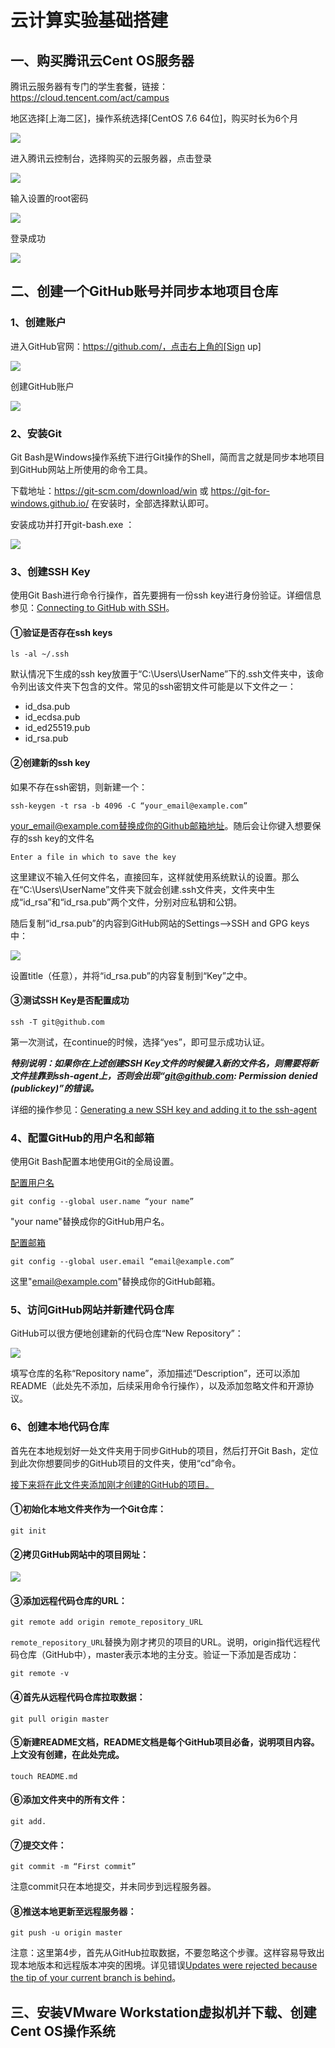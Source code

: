 # 云计算实验基础搭建

## 一、购买腾讯云Cent OS服务器

腾讯云服务器有专门的学生套餐，链接：https://cloud.tencent.com/act/campus

地区选择[上海二区]，操作系统选择[CentOS 7.6 64位]，购买时长为6个月

![](./Image1/1.png)

进入腾讯云控制台，选择购买的云服务器，点击登录

![](./Image1/2.png)

输入设置的root密码

![](./Image1/3.png)

登录成功

![](./Image1/4.png)

## 二、创建一个GitHub账号并同步本地项目仓库

### 1、创建账户

进入GitHub官网：https://github.com/，点击右上角的[Sign up]

![](./Image1/5.png)

创建GitHub账户

![](./Image1/6.png)

### 2、安装Git

Git Bash是Windows操作系统下进行Git操作的Shell，简而言之就是同步本地项目到GitHub网站上所使用的命令工具。

下载地址：https://git-scm.com/download/win 或 https://git-for-windows.github.io/    在安装时，全部选择默认即可。

安装成功并打开git-bash.exe ：

![](./Image1/7.png)

### 3、创建SSH Key

使用Git Bash进行命令行操作，首先要拥有一份ssh key进行身份验证。详细信息参见：[Connecting to GitHub with SSH](https://help.github.com/en/articles/connecting-to-github-with-ssh)。

#### ①验证是否存在ssh keys

```
ls -al ~/.ssh
```

默认情况下生成的ssh key放置于“C:\Users\UserName”下的.ssh文件夹中，该命令列出该文件夹下包含的文件。常见的ssh密钥文件可能是以下文件之一：

- id_dsa.pub
- id_ecdsa.pub
- id_ed25519.pub
- id_rsa.pub

#### ②创建新的ssh key

如果不存在ssh密钥，则新建一个：

```
ssh-keygen -t rsa -b 4096 -C “your_email@example.com”
```

your_email@example.com替换成你的Github邮箱地址。随后会让你键入想要保存的ssh key的文件名

```
Enter a file in which to save the key
```

这里建议不输入任何文件名，直接回车，这样就使用系统默认的设置。那么在“C:\Users\UserName”文件夹下就会创建.ssh文件夹，文件夹中生成“id_rsa”和“id_rsa.pub”两个文件，分别对应私钥和公钥。

随后复制“id_rsa.pub”的内容到GitHub网站的Settings–>SSH and GPG keys中：

![](./Image1/8.png)

设置title（任意），并将“id_rsa.pub”的内容复制到“Key”之中。

#### ③测试SSH Key是否配置成功

```
ssh -T git@github.com
```

第一次测试，在continue的时候，选择“yes”，即可显示成功认证。

***特别说明：如果你在上述创建SSH Key文件的时候键入新的文件名，则需要将新文件挂靠到ssh-agent上，否则会出现“git@github.com: Permission denied (publickey)”的错误。***

详细的操作参见：[Generating a new SSH key and adding it to the ssh-agent](https://help.github.com/en/articles/generating-a-new-ssh-key-and-adding-it-to-the-ssh-agent)

### 4、配置GitHub的用户名和邮箱

使用Git Bash配置本地使用Git的全局设置。

[配置用户名](https://help.github.com/en/articles/setting-your-username-in-git)

```
git config --global user.name “your name”
```

"your name"替换成你的GitHub用户名。

[配置邮箱](https://help.github.com/en/articles/setting-your-commit-email-address)

```
git config --global user.email “email@example.com”
```

这里"email@example.com"替换成你的GitHub邮箱。

### 5、访问GitHub网站并新建代码仓库

GitHub可以很方便地创建新的代码仓库“New Repository”：

![](./Image1/9.png)

填写仓库的名称“Repository name”，添加描述“Description”，还可以添加README（此处先不添加，后续采用命令行操作），以及添加忽略文件和开源协议。

### 6、创建本地代码仓库

首先在本地规划好一处文件夹用于同步GitHub的项目，然后打开Git Bash，定位到此次你想要同步的GitHub项目的文件夹，使用“cd”命令。

[接下来将在此文件夹添加刚才创建的GitHub的项目。](https://help.github.com/en/articles/adding-an-existing-project-to-github-using-the-command-line)

#### ①初始化本地文件夹作为一个Git仓库：

```
git init
```

#### ②拷贝GitHub网站中的项目网址：

![](./Image1/10.png)

#### ③添加远程代码仓库的URL：

```
git remote add origin remote_repository_URL
```

`remote_repository_URL`替换为刚才拷贝的项目的URL。说明，origin指代远程代码仓库（GitHub中），master表示本地的主分支。验证一下添加是否成功：

```
git remote -v
```

#### ④首先从远程代码仓库拉取数据：

```
git pull origin master
```

#### ⑤新建README文档，README文档是每个GitHub项目必备，说明项目内容。上文没有创建，在此处完成。

```
touch README.md
```

#### ⑥添加文件夹中的所有文件：

```
git add.
```

#### ⑦提交文件：

```
git commit -m “First commit”
```

注意commit只在本地提交，并未同步到远程服务器。

#### ⑧推送本地更新至远程服务器：

```
git push -u origin master
```

注意：这里第4步，首先从GitHub拉取数据，不要忽略这个步骤。这样容易导致出现本地版本和远程版本冲突的困境。详见错误[Updates were rejected because the tip of your current branch is behind](https://stackoverflow.com/questions/22532943/how-to-resolve-git-error-updates-were-rejected-because-the-tip-of-your-current)。

## 三、安装VMware Workstation虚拟机并下载、创建Cent OS操作系统

